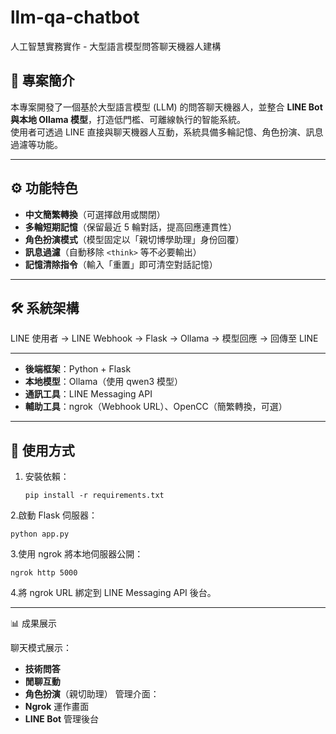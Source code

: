 # llm-qa-chatbot
人工智慧實務實作 - 大型語言模型問答聊天機器人建構

## 📖 專案簡介
本專案開發了一個基於大型語言模型 (LLM) 的問答聊天機器人，並整合 **LINE Bot 與本地 Ollama 模型**，打造低門檻、可離線執行的智能系統。  
使用者可透過 LINE 直接與聊天機器人互動，系統具備多輪記憶、角色扮演、訊息過濾等功能。

---

## ⚙️ 功能特色
- **中文簡繁轉換**（可選擇啟用或關閉）
- **多輪短期記憶**（保留最近 5 輪對話，提高回應連貫性）
- **角色扮演模式**（模型固定以「親切博學助理」身份回覆）
- **訊息過濾**（自動移除 `<think>` 等不必要輸出）
- **記憶清除指令**（輸入「重置」即可清空對話記憶）

---

## 🛠️ 系統架構
LINE 使用者 → LINE Webhook → Flask → Ollama → 模型回應 → 回傳至 LINE

---

- **後端框架**：Python + Flask  
- **本地模型**：Ollama（使用 qwen3 模型）  
- **通訊工具**：LINE Messaging API  
- **輔助工具**：ngrok（Webhook URL）、OpenCC（簡繁轉換，可選）  

---

## 🚀 使用方式
1. 安裝依賴：
   ```
   pip install -r requirements.txt
   ```
2.啟動 Flask 伺服器：
  ```
  python app.py
  ```
3.使用 ngrok 將本地伺服器公開：
  ```
  ngrok http 5000
  ```
4.將 ngrok URL 綁定到 LINE Messaging API 後台。

---

📊 成果展示

聊天模式展示：
 - **技術問答**
 - **閒聊互動**
 - **角色扮演**（親切助理）
管理介面：
 - **Ngrok** 運作畫面
 - **LINE Bot** 管理後台
